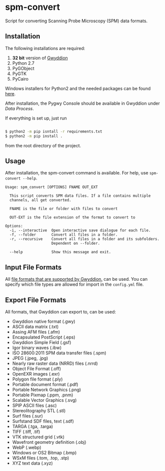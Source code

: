 # spm-convert

Script for converting Scanning Probe Microscopy (SPM) data formats.

## Installation

The following installations are required:

1. **32 bit** version of [Gwyddion](http://gwyddion.net/download.php)
2. Python 2.7
3. PyGObject
4. PyGTK
5. PyCairo

Windows installers for Python2 and the needed packages can be found
[here](https://sourceforge.net/projects/gwyddion/files/pygtk-win32/).

After installation, the Pygwy Console should be available in Gwyddion under 
_Data Process_.

If everything is set up, just run

```bash

$ python2 -m pip isntall -r requirements.txt
$ python2 -m pip install .

```

from the root directory of the project.


## Usage

After installation, the spm-convert command is available. For help, use
`spm-convert --help`.

```
Usage: spm_convert [OPTIONS] FNAME OUT_EXT

  This script converts SPM data files. If a file contains multiple
  channels, all get converted.

  FNAME is the file or folder with files to convert

  OUT-EXT is the file extension of the format to convert to

Options:
  -i, --interactive  Open interactive save dialogue for each file.
  -f, --folder       Convert all files in a folder.
  -r, --recursive    Convert all files in a folder and its subfolders.
                     Dependent on --folder.

  --help             Show this message and exit.
```


## Input File Formats

All [file formats that are supported by Gwyddion.](http://gwyddion.net/documentation/user-guide-en/file-formats.html)
can be used.
You can specify which file types are allowed for import in the `config.yml` file.


## Export File Formats

All formats, that Gwyddion can export to, can be used:

- Gwyddion native format (.gwy)
- ASCII data matrix (.txt)
- Assing AFM files (.afm)
- Encapsulated PostScript (.eps)
- Gwyddion Simple Field (.gsf)
- Igor binary waves (.ibw)
- ISO 28600:2011 SPM data transfer files (.spm)
- JPEG (.jpeg, .jpg)
- Nearly raw raster data (NRRD) files (.nrrd)
- Object File Format (.off)
- OpenEXR images (.exr)
- Polygon file format (.ply)
- Portable document format (.pdf)
- Portable Network Graphics (.png)
- Portable Pixmap (.ppm, .pnm)
- Scalable Vector Graphics (.svg)
- SPIP ASCII files (.asc)
- Stereolitography STL (.stl)
- Surf files (.sur)
- Surfstand SDF files, text (.sdf)
- TARGA (.tga, .targa)
- TIFF (.tiff, .tif)
- VTK structured grid (.vtk)
- Wavefront geometry definition (.obj)
- WebP (.webp)
- Windows or OS2 Bitmap (.bmp)
- WSxM files (.tom, .top, .stp)
- XYZ text data (.xyz)
